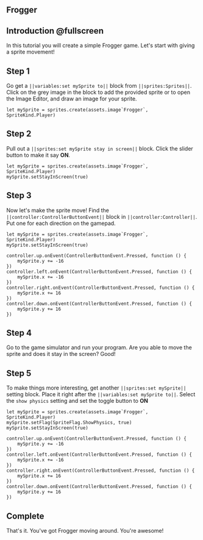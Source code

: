 ## Frogger

## Introduction @fullscreen

In this tutorial you will create a simple Frogger game.
Let's start with giving a sprite movement!

## Step 1

 Go get a ``||variables:set mySprite to||`` block from ``||sprites:Sprites||``.
 Click on the grey image in the block to add the provided sprite or to open the Image Editor, and draw an image
 for your sprite.

 ```blocks
 let mySprite = sprites.create(assets.image`Frogger`, SpriteKind.Player)
 ```

## Step 2

Pull out a ``||sprites:set mySprite stay in screen||`` block. Click the slider button to make it say **ON**.

```blocks
let mySprite = sprites.create(assets.image`Frogger`, SpriteKind.Player)
mySprite.setStayInScreen(true)
```

## Step 3

Now let's make the sprite move! Find the ``||controller:ControllerButtonEvent||`` block
in ``||controller:Controller||``. Put one for each direction on the gamepad.

```blocks
let mySprite = sprites.create(assets.image`Frogger`, SpriteKind.Player)
mySprite.setStayInScreen(true)

controller.up.onEvent(ControllerButtonEvent.Pressed, function () {
    mySprite.y += -16
})
controller.left.onEvent(ControllerButtonEvent.Pressed, function () {
    mySprite.x += -16
})
controller.right.onEvent(ControllerButtonEvent.Pressed, function () {
    mySprite.x += 16
})
controller.down.onEvent(ControllerButtonEvent.Pressed, function () {
    mySprite.y += 16
})
```

## Step 4

Go to the game simulator and run your program. Are you able to move the sprite 
and does it stay in the screen? Good!

## Step 5

To make things more interesting, get another ``||sprites:set mySprite||`` setting block.
Place it right after the ``||variables:set mySprite to||``. Select the ``show physics`` setting
and set the toggle button to **ON**

```blocks
let mySprite = sprites.create(assets.image`Frogger`, SpriteKind.Player)
mySprite.setFlag(SpriteFlag.ShowPhysics, true)
mySprite.setStayInScreen(true)

controller.up.onEvent(ControllerButtonEvent.Pressed, function () {
    mySprite.y += -16
})
controller.left.onEvent(ControllerButtonEvent.Pressed, function () {
    mySprite.x += -16
})
controller.right.onEvent(ControllerButtonEvent.Pressed, function () {
    mySprite.x += 16
})
controller.down.onEvent(ControllerButtonEvent.Pressed, function () {
    mySprite.y += 16
})
```

## Complete

That's it. You've got Frogger moving around. You're awesome!